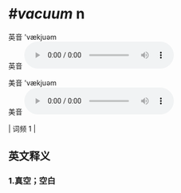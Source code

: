 # ***\#vacuum*** n
英音 'vækjuəm  
英音
<audio src="./media/vacuum1.aac" controls="controls"></audio>

美音 'vækjuəm  
美音
<audio src="./media/vacuum2.aac" controls="controls"></audio>



| 词频 1 |  

英文释义
---
### 1.**真空；空白**  


